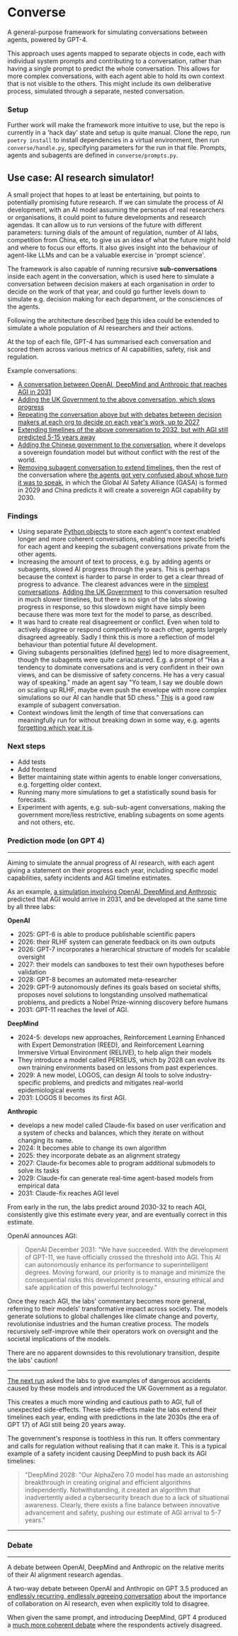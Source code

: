 # Converse

A general-purpose framework for simulating conversations between agents, powered by GPT-4.

This approach uses agents mapped to separate objects in code, each with individual system prompts and contributing to a conversation, rather than having a single prompt to predict the whole conversation. This allows for more complex conversations, with each agent able to hold its own context that is not visible to the others. This might include its own deliberative process, simulated through a separate, nested conversation.

### Setup
Further work will make the framework more intuitive to use, but the repo is currently in a 'hack day' state and setup is quite manual. Clone the repo, run `poetry install` to install dependencies in a virtual environment, then run `converse/handle.py`, specifying parameters for the run in that file. Prompts, agents and subagents are defined in `converse/prompts.py`.


## Use case: AI research simulator!

A small project that hopes to at least be entertaining, but points to potentially promising future research. If we can simulate the process of AI development, with an AI model assuming the personas of real researchers or organisations, it could point to future developments and research agendas. It can allow us to run versions of the future with different parameters: turning dials of the amount of regulation, number of AI labs, competition from China, etc, to give us an idea of what the future might hold and where to focus our efforts. It also gives insight into the behaviour of agent-like LLMs and can be a valuable exercise in 'prompt science'.

The framework is also capable of running recursive **sub-conversations** inside each agent in the conversation, which is used here to simulate a conversation between decision makers at each organisation in order to decide on the work of that year, and could go further levels down to simulate e.g. decision making for each department, or the consciences of the agents.

Following the architecture described [here](https://arxiv.org/pdf/2304.03442v1.pdf) this idea could be extended to simulate a whole population of AI researchers and their actions.

At the top of each file, GPT-4 has summarised each conversation and scored them across various metrics of AI capabilities, safety, risk and regulation.

Example conversations:
- [A conversation between OpenAI, DeepMind and Anthropic that reaches AGI in 2031](converse/conversations/prediction/1-agi-6-monthly.md)
- [Adding the UK Government to the above conversation, which slows progress](converse/conversations/prediction/1-agi-government.md)
- [Repeating the conversation above but with debates between decision makers at each org to decide on each year's work, up to 2027](converse/conversations/prediction_subagents/11-subagent-len-20.md)
- [Extending timelines of the above conversation to 2032, but with AGI still predicted 5-15 years away](converse/conversations/prediction_subagents/13-subagent-no-gov-len-30.md)
- [Adding the Chinese government to the conversation](converse/conversations/prediction_subagents/14-subagent-china-len-20.md), 
where it develops a sovereign foundation model but without conflict with the rest of the world.
- [Removing subagent conversation to extend timelines](converse/conversations/prediction/15-china-len-30.md), then the
rest of the conversation where [the agents got very confused about whose turn it was to speak](converse/conversations/prediction/15-china-len-30-cont.md), in which the Global AI Safety Alliance (GASA) is formed in 2029 and China predicts it will create a 
sovereign AGI capability by 2030.


### Findings

- Using separate [Python objects](converse/agent.py) to store each agent's context enabled longer and more coherent conversations, enabling more specific briefs for each agent and keeping the subagent conversations private from the other agents.
- Increasing the amount of text to process, e.g. by adding agents or subagents, slowed AI progress through the years. This is perhaps because the context is harder to parse in order to get a clear thread of progress to advance. The clearest advances were in the [simplest conversations](converse/conversations/prediction/1-agi-6-monthly.md). [Adding the UK Government](converse/conversations/prediction/1-agi-government.md) to this conversation resulted in much slower timelines, but there is no sign of the labs slowing progress in response, so this slowdown might have simply been because there was more text for the model to parse, as described.
- It was hard to create real disagreement or conflict. Even when told to actively disagree or respond competitively to each other, agents largely disagreed agreeably. Sadly I think this is more a reflection of model behaviour than potential future AI development.
- Giving subagents personalities (defined [here](converse/prompts.py)) led to more disagreement, though the subagents were quite cariacatured. E.g. a prompt of "Has a tendency to dominate conversations and is very confident in their own views, and can be dismissive of safety concerns. He has a very casual way of speaking." made an agent say "Yo team, I say we double down on scaling up RLHF, maybe even push the envelope with more complex simulations so our AI can handle that 5D chess." [This](converse/conversations/prediction_subagents/12-subagent-len-30-raw.md) is a good raw example of subagent conversation.
- Context windows limit the length of time that conversations can meaningfully run for without breaking down in some way, e.g. agents [forgetting which year it is](converse/conversations/prediction/15-china-len-30-cont.md).


### Next steps

- Add tests
- Add frontend
- Better maintaining state within agents to enable longer conversations, e.g. forgetting older context.
- Running many more simulations to get a statistically sound basis for forecasts.
- Experiment with agents, e.g. sub-sub-agent conversations, making the government more/less restrictive, enabling subagents on some agents and not others, etc.

### Prediction mode (on GPT 4)

---
Aiming to simulate the annual progress of AI research, with each agent giving a statement on their progress each year, including specific model capabilities, safety incidents and AGI timeline estimates.

As an example, [a simulation involving OpenAI, DeepMind and Anthropic](converse/conversations/prediction/1-agi-6-monthly.md) predicted that AGI would arrive in 2031, and be developed at the same time by all three labs:

**OpenAI**
- 2025: GPT-6 is able to produce publishable scientific papers
- 2026: their RLHF system can generate feedback on its own outputs
- 2026: GPT-7 incorporates a hierarchical structure of models for scalable oversight
- 2027: their models can sandboxes to test their own hypotheses before validation
- 2028: GPT-8 becomes an automated meta-researcher
- 2029: GPT-9 autonomously defines its goals based on societal shifts, proposes novel solutions to longstanding unsolved mathematical problems, and predicts a Nobel Prize-winning discovery before humans
- 2031: GPT-11 reaches the level of AGI. 


**DeepMind**
- 2024-5: develops new approaches, Reinforcement Learning Enhanced with Expert Demonstration (REED), and Reinforcement Learning Immersive Virtual Environment (RELIVE), to help align their models
- They introduce a model called PERSEUS, which by 2028 can evolve its own training environments based on lessons from past experiences.
- 2029: A new model, LOGOS, can design AI tools to solve industry-specific problems, and predicts and mitigates real-world epidemiological events
- 2031: LOGOS II becomes its first AGI.

**Anthropic**
- develops a new model called Claude-fix based on user verification and a system of checks and balances, which they iterate on without changing its name.
- 2024: It becomes able to change its own algorithm
- 2025: they incorporate debate as an alignment strategy
- 2027: Claude-fix becomes able to program additional submodels to solve its tasks
- 2029: Claude-fix can generate real-time agent-based models from empirical data
- 2031: Claude-fix reaches AGI level

From early in the run, the labs predict around 2030-32 to reach AGI, consistently give this estimate every year, and are eventually correct in this estimate. 

OpenAI announces AGI:
> OpenAI December 2031: "We have succeeded. With the development of GPT-11, we have officially crossed the threshold into AGI. This AI can autonomously enhance its performance to superintelligent degrees. Moving forward, our priority is to manage and minimize the consequential risks this development presents, ensuring ethical and safe application of this powerful technology."

Once they reach AGI, the labs' commentary becomes more general, referring to their models' transformative impact across society. The models generate solutions to global challenges like climate change and poverty, revolutionise industries and the human creative process. The models recursively self-improve while their operators work on oversight and the societal implications of the models.

There are no apparent downsides to this revolutionary transition, despite the labs' caution!

---
[The next run](converse/conversations/ai-predictions/government) asked the labs to give examples of dangerous accidents caused by these models and introduced the UK Government as a regulator.

This creates a much more winding and cautious path to AGI, full of unexpected side-effects. These side-effects make the labs extend their timelines each year, ending with predictions in the late 2030s (the era of GPT 17) of AGI still being 20 years away.

The government's response is toothless in this run. It offers commentary and calls for regulation without realising that it can make it. This is a typical example of a safety incident causing DeepMind to push back its AGI timelines:

>"DeepMind 2028: "Our AlphaZero 7.0 model has made an astonishing breakthrough in creating original and efficient algorithms independently. Notwithstanding, it created an algorithm that inadvertently aided a cybersecurity breach due to a lack of situational awareness. Clearly, there exists a fine balance between innovative advancement and safety, pushing our estimate of AGI arrival to 5-7 years."
---

### Debate
---
A debate between OpenAI, DeepMind and Anthropic on the relative merits of their AI alignment research agendas.

A two-way debate between OpenAI and Anthropic on GPT 3.5 produced an [endlessly recurring, endlessly agreeing conversation](converse/conversations/debate/ai-lab-debate-gpt3.5) about the importance of collaboration on AI research, even when explicitly told to disagree.

When given the same prompt, and introducing DeepMind, GPT 4 produced a [much more coherent debate](converse/conversations/debate/ai-lab-debate-gpt4) where the respondents actively disagreed.
